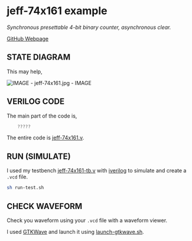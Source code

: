 # jeff-74x161 example

_Synchronous presettable 4-bit binary counter, asynchronous clear._

[GitHub Webpage](https://jeffdecola.github.io/my-systemverilog-examples/)

## STATE DIAGRAM

This may help,

![IMAGE - jeff-74x161.jpg - IMAGE](../../../docs/pics/jeff-74x161.jpg)

## VERILOG CODE

The main part of the code is,

```verilog
    ?????
```

The entire code is
[jeff-74x161.v](jeff-74x161.v).

## RUN (SIMULATE)

I used my testbench
[jeff-74x161-tb.v](jeff-74x161-tb.v) with
[iverilog](https://github.com/JeffDeCola/my-cheat-sheets/tree/master/hardware/tools/simulation/iverilog-cheat-sheet)
to simulate and create a `.vcd` file.

```bash
sh run-test.sh
```

## CHECK WAVEFORM

Check you waveform using your `.vcd` file with a waveform viewer.

I used [GTKWave](https://github.com/JeffDeCola/my-cheat-sheets/tree/master/hardware/tools/simulation/gtkwave-cheat-sheet)
and launch it using
[launch-gtkwave.sh](launch-gtkwave.sh).
